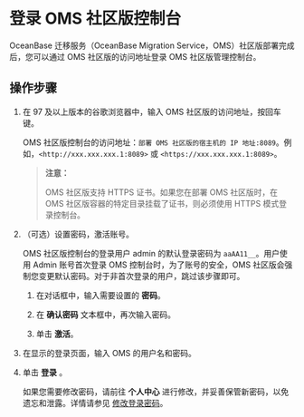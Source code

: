 # 登录 OMS 社区版控制台

OceanBase 迁移服务（OceanBase Migration Service，OMS）社区版部署完成后，您可以通过 OMS 社区版的访问地址登录 OMS 社区版管理控制台。

## 操作步骤

1. 在 97 及以上版本的谷歌浏览器中，输入 OMS 社区版的访问地址，按回车键。

   OMS 社区版控制台的访问地址：`部署 OMS 社区版的宿主机的 IP 地址:8089`。例如，`<http://xxx.xxx.xxx.1:8089>` 或 `<https://xxx.xxx.xxx.1:8089>`。

   >**注意：**
   >
   >OMS 社区版支持 HTTPS 证书。如果您在部署 OMS 社区版时，在 OMS 社区版容器的特定目录挂载了证书，则必须使用 HTTPS 模式登录控制台。

2. （可选）设置密码，激活账号。

   OMS 社区版控制台的登录用户 admin 的默认登录密码为 `aaAA11__`。用户使用 Admin 账号首次登录 OMS 控制台时，为了账号的安全，OMS 社区版会强制您变更默认密码。对于非首次登录的用户，跳过该步骤即可。

   1. 在对话框中，输入需要设置的 **密码**。

   2. 在 **确认密码** 文本框中，再次输入密码。

   3. 单击 **激活**。

3. 在显示的登录页面，输入 OMS 的用户名和密码。

4. 单击 **登录** 。

   如果您需要修改密码，请前往 **个人中心** 进行修改，并妥善保管新密码，以免遗忘和泄露。详情请参见 [修改登录密码](300.user-center/200.change-the-logon-password.md)。

